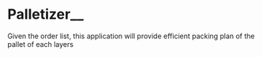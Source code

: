 # Palletizer__
Given the  order list, this application will provide efficient packing plan of the pallet of each layers

